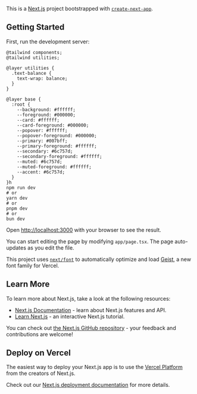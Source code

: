 This is a [Next.js](https://nextjs.org) project bootstrapped with [`create-next-app`](https://nextjs.org/docs/app/api-reference/cli/create-next-app).

## Getting Started

First, run the development server:

```bas@tailwind base;
@tailwind components;
@tailwind utilities;

@layer utilities {
  .text-balance {
    text-wrap: balance;
  }
}

@layer base {
  :root {
    --background: #ffffff;
    --foreground: #000000;
    --card: #ffffff;
    --card-foreground: #000000;
    --popover: #ffffff;
    --popover-foreground: #000000;
    --primary: #007bff;
    --primary-foreground: #ffffff;
    --secondary: #6c757d;
    --secondary-foreground: #ffffff;
    --muted: #6c757d;
    --muted-foreground: #ffffff;
    --accent: #6c757d;
  }
}h
npm run dev
# or
yarn dev
# or
pnpm dev
# or
bun dev
```

Open [http://localhost:3000](http://localhost:3000) with your browser to see the result.

You can start editing the page by modifying `app/page.tsx`. The page auto-updates as you edit the file.

This project uses [`next/font`](https://nextjs.org/docs/app/building-your-application/optimizing/fonts) to automatically optimize and load [Geist](https://vercel.com/font), a new font family for Vercel.

## Learn More

To learn more about Next.js, take a look at the following resources:

- [Next.js Documentation](https://nextjs.org/docs) - learn about Next.js features and API.
- [Learn Next.js](https://nextjs.org/learn) - an interactive Next.js tutorial.

You can check out [the Next.js GitHub repository](https://github.com/vercel/next.js) - your feedback and contributions are welcome!

## Deploy on Vercel

The easiest way to deploy your Next.js app is to use the [Vercel Platform](https://vercel.com/new?utm_medium=default-template&filter=next.js&utm_source=create-next-app&utm_campaign=create-next-app-readme) from the creators of Next.js.

Check out our [Next.js deployment documentation](https://nextjs.org/docs/app/building-your-application/deploying) for more details.
